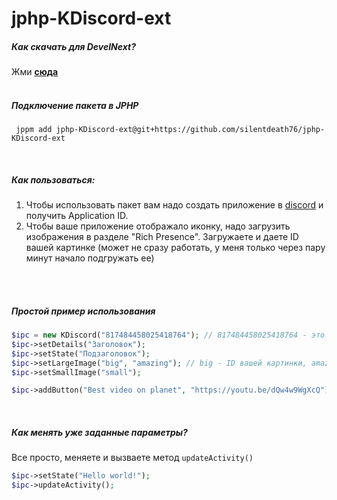 # jphp-KDiscord-ext

##### Как скачать для DevelNext?
Жми **[сюда](https://github.com/silentdeath76/jphp-KDiscord-ext/releases/latest)**
<br>
<br>
##### Подключение пакета в JPHP
```
 jppm add jphp-KDiscord-ext@git+https://github.com/silentdeath76/jphp-KDiscord-ext
```
<br>

##### Как пользоваться:
1. Чтобы использовать пакет вам надо создать приложение в [discord](https://discord.com/developers/applications) и получить Application ID.
2. Чтобы ваше приложение отображало иконку, надо загрузить изображения в разделе "Rich Presence". Загружаете и даете ID вашей картинке (может не сразу работать, у меня только через пару минут начало подгружать ее)

<br>
<br>

##### Простой пример использования
```php
$ipc = new KDiscord("817484458025418764"); // 817484458025418764 - это APPLICATION ID
$ipc->setDetails("Заголовок");
$ipc->setState("Подзаголовок");
$ipc->setLargeImage("big", "amazing"); // big - ID вашей картинки, amazing - подсказка при наведении на нее
$ipc->setSmallImage("small");

$ipc->addButton("Best video on planet", "https://youtu.be/dQw4w9WgXcQ");
```
<br>

##### Как менять уже заданные параметры?
Все просто, меняете и вызваете метод `updateActivity()`

```php
$ipc->setState("Hello world!");
$ipc->updateActivity();
```